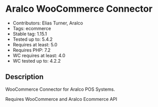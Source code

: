 # Aralco WooCommerce Connector

- Contributors: Elias Turner, Aralco
- Tags: ecommerce
- Stable tag: 1.15.1
- Tested up to: 5.4.2
- Requires at least: 5.0
- Requires PHP: 7.2
- WC requires at least: 4.0
- WC tested up to: 4.2.2

## Description

WooCommerce Connector for Aralco POS Systems.

Requires WooCommerce and Aralco Ecommerce API
